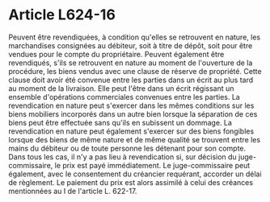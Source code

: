 # Article L624-16

Peuvent être revendiquées, à condition qu'elles se retrouvent en nature, les marchandises consignées au débiteur, soit à titre de dépôt, soit pour être vendues pour le compte du propriétaire.   Peuvent également être revendiqués, s'ils se retrouvent en nature au moment de l'ouverture de la procédure, les biens vendus avec une clause de réserve de propriété. Cette clause doit avoir été convenue entre les parties dans un écrit au plus tard au moment de la livraison. Elle peut l'être dans un écrit régissant un ensemble d'opérations commerciales convenues entre les parties.   La revendication en nature peut s'exercer dans les mêmes conditions sur les biens mobiliers incorporés dans un autre bien lorsque la séparation de ces biens peut être effectuée sans qu'ils en subissent un dommage. La revendication en nature peut également s'exercer sur des biens fongibles lorsque des biens de même nature et de même qualité se trouvent entre les mains du débiteur ou de toute personne les détenant pour son compte.   Dans tous les cas, il n'y a pas lieu à revendication si, sur décision du juge-commissaire, le prix est payé immédiatement. Le juge-commissaire peut également, avec le consentement du créancier requérant, accorder un délai de règlement. Le paiement du prix est alors assimilé à celui des créances mentionnées au I de l'article L. 622-17.